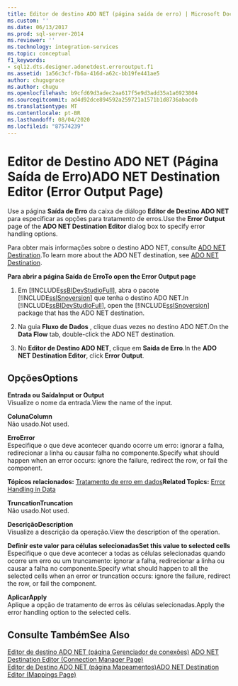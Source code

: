 ```yaml
---
title: Editor de destino ADO NET (página saída de erro) | Microsoft Docs
ms.custom: ''
ms.date: 06/13/2017
ms.prod: sql-server-2014
ms.reviewer: ''
ms.technology: integration-services
ms.topic: conceptual
f1_keywords:
- sql12.dts.designer.adonetdest.erroroutput.f1
ms.assetid: 1a56c3cf-fb6a-416d-a62c-bb19fe441ae5
author: chugugrace
ms.author: chugu
ms.openlocfilehash: b9cfd69d3adec2aa617f5e9d3add35a1a6923804
ms.sourcegitcommit: ad4d92dce894592a259721a1571b1d8736abacdb
ms.translationtype: MT
ms.contentlocale: pt-BR
ms.lasthandoff: 08/04/2020
ms.locfileid: "87574239"
---
```

# <a name="ado-net-destination-editor-error-output-page"></a><span data-ttu-id="877dc-102">Editor de Destino ADO NET (Página Saída de Erro)</span><span class="sxs-lookup"><span data-stu-id="877dc-102">ADO NET Destination Editor (Error Output Page)</span></span>
  <span data-ttu-id="877dc-103">Use a página **Saída de Erro** da caixa de diálogo **Editor de Destino ADO NET** para especificar as opções para tratamento de erros.</span><span class="sxs-lookup"><span data-stu-id="877dc-103">Use the **Error Output** page of the **ADO NET Destination Editor** dialog box to specify error handling options.</span></span>  
  
 <span data-ttu-id="877dc-104">Para obter mais informações sobre o destino ADO NET, consulte [ADO NET Destination](data-flow/ado-net-destination.md).</span><span class="sxs-lookup"><span data-stu-id="877dc-104">To learn more about the ADO NET destination, see [ADO NET Destination](data-flow/ado-net-destination.md).</span></span>  
  
 <span data-ttu-id="877dc-105">**Para abrir a página Saída de Erro**</span><span class="sxs-lookup"><span data-stu-id="877dc-105">**To open the Error Output page**</span></span>  
  
1.  <span data-ttu-id="877dc-106">Em [!INCLUDE[ssBIDevStudioFull](../includes/ssbidevstudiofull-md.md)], abra o pacote [!INCLUDE[ssISnoversion](../includes/ssisnoversion-md.md)] que tenha o destino ADO NET.</span><span class="sxs-lookup"><span data-stu-id="877dc-106">In [!INCLUDE[ssBIDevStudioFull](../includes/ssbidevstudiofull-md.md)], open the [!INCLUDE[ssISnoversion](../includes/ssisnoversion-md.md)] package that has the ADO NET destination.</span></span>  
  
2.  <span data-ttu-id="877dc-107">Na guia **Fluxo de Dados** , clique duas vezes no destino ADO NET.</span><span class="sxs-lookup"><span data-stu-id="877dc-107">On the **Data Flow** tab, double-click the ADO NET destination.</span></span>  
  
3.  <span data-ttu-id="877dc-108">No **Editor de Destino ADO NET**, clique em **Saída de Erro**.</span><span class="sxs-lookup"><span data-stu-id="877dc-108">In the **ADO NET Destination Editor**, click **Error Output**.</span></span>  
  
## <a name="options"></a><span data-ttu-id="877dc-109">Opções</span><span class="sxs-lookup"><span data-stu-id="877dc-109">Options</span></span>  
 <span data-ttu-id="877dc-110">**Entrada ou Saída**</span><span class="sxs-lookup"><span data-stu-id="877dc-110">**Input or Output**</span></span>  
 <span data-ttu-id="877dc-111">Visualize o nome da entrada.</span><span class="sxs-lookup"><span data-stu-id="877dc-111">View the name of the input.</span></span>  
  
 <span data-ttu-id="877dc-112">**Coluna**</span><span class="sxs-lookup"><span data-stu-id="877dc-112">**Column**</span></span>  
 <span data-ttu-id="877dc-113">Não usado.</span><span class="sxs-lookup"><span data-stu-id="877dc-113">Not used.</span></span>  
  
 <span data-ttu-id="877dc-114">**Erro**</span><span class="sxs-lookup"><span data-stu-id="877dc-114">**Error**</span></span>  
 <span data-ttu-id="877dc-115">Especifique o que deve acontecer quando ocorre um erro: ignorar a falha, redirecionar a linha ou causar falha no componente.</span><span class="sxs-lookup"><span data-stu-id="877dc-115">Specify what should happen when an error occurs: ignore the failure, redirect the row, or fail the component.</span></span>  
  
 <span data-ttu-id="877dc-116">**Tópicos relacionados:** [Tratamento de erro em dados](data-flow/error-handling-in-data.md)</span><span class="sxs-lookup"><span data-stu-id="877dc-116">**Related Topics:** [Error Handling in Data](data-flow/error-handling-in-data.md)</span></span>  
  
 <span data-ttu-id="877dc-117">**Truncation**</span><span class="sxs-lookup"><span data-stu-id="877dc-117">**Truncation**</span></span>  
 <span data-ttu-id="877dc-118">Não usado.</span><span class="sxs-lookup"><span data-stu-id="877dc-118">Not used.</span></span>  
  
 <span data-ttu-id="877dc-119">**Descrição**</span><span class="sxs-lookup"><span data-stu-id="877dc-119">**Description**</span></span>  
 <span data-ttu-id="877dc-120">Visualize a descrição da operação.</span><span class="sxs-lookup"><span data-stu-id="877dc-120">View the description of the operation.</span></span>  
  
 <span data-ttu-id="877dc-121">**Definir este valor para células selecionadas**</span><span class="sxs-lookup"><span data-stu-id="877dc-121">**Set this value to selected cells**</span></span>  
 <span data-ttu-id="877dc-122">Especifique o que deve acontecer a todas as células selecionadas quando ocorre um erro ou um truncamento: ignorar a falha, redirecionar a linha ou causar a falha no componente.</span><span class="sxs-lookup"><span data-stu-id="877dc-122">Specify what should happen to all the selected cells when an error or truncation occurs: ignore the failure, redirect the row, or fail the component.</span></span>  
  
 <span data-ttu-id="877dc-123">**Aplicar**</span><span class="sxs-lookup"><span data-stu-id="877dc-123">**Apply**</span></span>  
 <span data-ttu-id="877dc-124">Aplique a opção de tratamento de erros às células selecionadas.</span><span class="sxs-lookup"><span data-stu-id="877dc-124">Apply the error handling option to the selected cells.</span></span>  
  
## <a name="see-also"></a><span data-ttu-id="877dc-125">Consulte Também</span><span class="sxs-lookup"><span data-stu-id="877dc-125">See Also</span></span>  
 <span data-ttu-id="877dc-126">[Editor de destino ADO NET &#40;página Gerenciador de conexões&#41;](../../2014/integration-services/ado-net-destination-editor-connection-manager-page.md) </span><span class="sxs-lookup"><span data-stu-id="877dc-126">[ADO NET Destination Editor &#40;Connection Manager Page&#41;](../../2014/integration-services/ado-net-destination-editor-connection-manager-page.md) </span></span>  
 [<span data-ttu-id="877dc-127">Editor de Destino ADO NET &#40;página Mapeamentos&#41;</span><span class="sxs-lookup"><span data-stu-id="877dc-127">ADO NET Destination Editor &#40;Mappings Page&#41;</span></span>](../../2014/integration-services/ado-net-destination-editor-mappings-page.md)  
  
  
